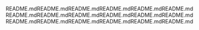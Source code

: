 README.mdREADME.mdREADME.mdREADME.mdREADME.mdREADME.mdREADME.mdREADME.mdREADME.mdREADME.mdREADME.mdREADME.mdREADME.mdREADME.mdREADME.mdREADME.mdREADME.mdREADME.md
